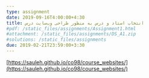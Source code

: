 ```yaml
---
type: assignment
date: 2019-09-16T4:00:00+4:30
title: انتخاب استاد و درس به منظور طراحی وب‌سایت درس
#pdf: /static_files/assignments/Assignment1.html
#attachment: /static_files/assignments/DS_A1.zip
#solutions: /static_files/assignments
due: 2019-02-21T23:59:00+3:30
---
```

[https://sauleh.github.io/co98/course_websites/](https://sauleh.github.io/co98/course_websites/)